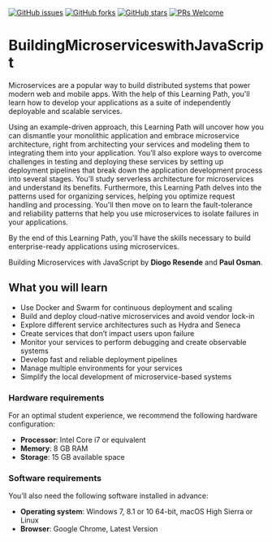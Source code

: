 [![GitHub issues](https://img.shields.io/github/issues/TrainingByPackt/BuildingMicroserviceswithJavaScript.svg)](https://github.com/TrainingByPackt/BuildingMicroserviceswithJavaScripts/issues)
[![GitHub forks](https://img.shields.io/github/forks/TrainingByPackt/BuildingMicroserviceswithJavaScript.svg)](https://github.com/TrainingByPackt/BuildingMicroserviceswithJavaScript/network)
[![GitHub stars](https://img.shields.io/github/stars/TrainingByPackt/BuildingMicroserviceswithJavaScript.svg)](https://github.com/TrainingByPackt/BuildingMicroserviceswithJavaScript/stargazers)
[![PRs Welcome](https://img.shields.io/badge/PRs-welcome-brightgreen.svg)](https://github.com/TrainingByPackt/BuildingMicroserviceswithJavaScript/pulls)

# BuildingMicroserviceswithJavaScript
Microservices are a popular way to build distributed systems that power modern web and mobile apps. With the help of this Learning Path, you'll learn how to develop your applications as a suite of independently deployable and scalable services.

Using an example-driven approach, this Learning Path will uncover how you can dismantle your monolithic application and embrace microservice architecture, right from architecting your services and modeling them to integrating them into your application. You’ll also explore ways to overcome challenges in testing and deploying these services by setting up deployment pipelines that break down the application development process into several stages. You’ll study serverless architecture for microservices and understand its benefits. Furthermore, this Learning Path delves into the patterns used for organizing services, helping you optimize request handling and processing. You'll then move on to learn the fault-tolerance and reliability patterns that help you use microservices to isolate failures in your applications.

By the end of this Learning Path, you’ll have the skills necessary to build enterprise-ready applications using microservices.

Building Microservices with JavaScript by **Diogo Resende** and **Paul Osman**. 

## What you will learn
* Use Docker and Swarm for continuous deployment and scaling
* Build and deploy cloud-native microservices and avoid vendor lock-in
* Explore different service architectures such as Hydra and Seneca
* Create services that don’t impact users upon failure
* Monitor your services to perform debugging and create observable systems
* Develop fast and reliable deployment pipelines
* Manage multiple environments for your services
* Simplify the local development of microservice-based systems

### Hardware requirements
For an optimal student experience, we recommend the following hardware configuration:
* **Processor**: Intel Core i7 or equivalent
* **Memory**: 8 GB RAM
* **Storage**: 15 GB available space

### Software requirements
You’ll also need the following software installed in advance:
* **Operating system**: Windows 7, 8.1 or 10 64-bit, macOS High Sierra or Linux
* **Browser**: Google Chrome, Latest Version



